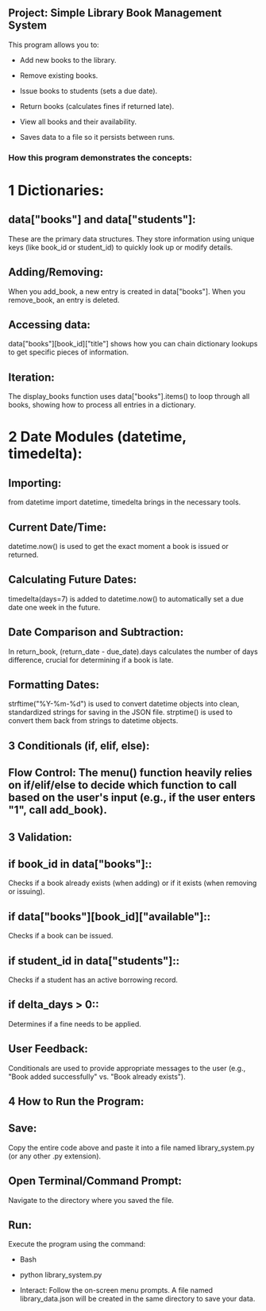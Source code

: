 ## Project: Simple Library Book Management System
This program allows you to:

* Add new books to the library.

* Remove existing books.

* Issue books to students (sets a due date).

* Return books (calculates fines if returned late).

* View all books and their availability.

* Saves data to a file so it persists between runs.
### How this program demonstrates the concepts:
# 1 Dictionaries:

## data["books"] and data["students"]:
These are the primary data structures. They store information using unique keys (like book_id or student_id) to quickly look up or modify details.

## Adding/Removing:
When you add_book, a new entry is created in data["books"]. When you remove_book, an entry is deleted.

## Accessing data:
data["books"][book_id]["title"] shows how you can chain dictionary lookups to get specific pieces of information.

## Iteration:
The display_books function uses data["books"].items() to loop through all books, showing how to process all entries in a dictionary.

# 2 Date Modules (datetime, timedelta):

## Importing:
from datetime import datetime, timedelta brings in the necessary tools.

## Current Date/Time: 
datetime.now() is used to get the exact moment a book is issued or returned.

## Calculating Future Dates:
timedelta(days=7) is added to datetime.now() to automatically set a due date one week in the future.

## Date Comparison and Subtraction:
In return_book, (return_date - due_date).days calculates the number of days difference, crucial for determining if a book is late.

## Formatting Dates:
strftime("%Y-%m-%d") is used to convert datetime objects into clean, standardized strings for saving in the JSON file. strptime() is used to convert them back from strings to datetime objects.

## 3 Conditionals (if, elif, else):

## Flow Control: The menu() function heavily relies on if/elif/else to decide which function to call based on the user's input (e.g., if the user enters "1", call add_book).

## 3 Validation:

## if book_id in data["books"]::
Checks if a book already exists (when adding) or if it exists (when removing or issuing).

## if data["books"][book_id]["available"]:: 
Checks if a book can be issued.

## if student_id in data["students"]::
Checks if a student has an active borrowing record.

## if delta_days > 0:: 
Determines if a fine needs to be applied.

## User Feedback:
Conditionals are used to provide appropriate messages to the user (e.g., "Book added successfully" vs. "Book already exists").

## 4 How to Run the Program:
## Save:
Copy the entire code above and paste it into a file named library_system.py (or any other .py extension).

## Open Terminal/Command Prompt:
Navigate to the directory where you saved the file.

## Run: 
Execute the program using the command:

 * Bash

* python library_system.py
* Interact: Follow the on-screen menu prompts. A file named library_data.json will be created in the same directory to save your data.
